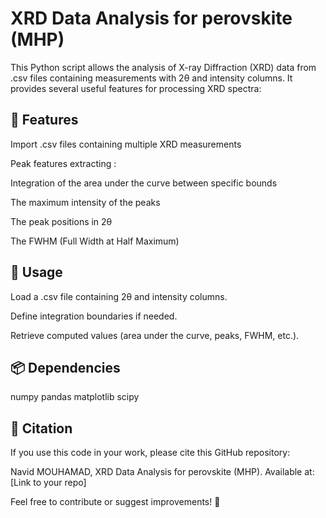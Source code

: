 # XRD Data Analysis for perovskite (MHP)

This Python script allows the analysis of X-ray Diffraction (XRD) data from .csv files containing measurements with 2θ and intensity columns. It provides several useful features for processing XRD spectra:

## 📌 Features

Import .csv files containing multiple XRD measurements

Peak features extracting :

Integration of the area under the curve between specific bounds

The maximum intensity of the peaks

The peak positions in 2θ

The FWHM (Full Width at Half Maximum)


## 🔧 Usage

Load a .csv file containing 2θ and intensity columns.

Define integration boundaries if needed.

Retrieve computed values (area under the curve, peaks, FWHM, etc.).


## 📦 Dependencies

numpy
pandas
matplotlib
scipy


## 📜 Citation

If you use this code in your work, please cite this GitHub repository:

Navid MOUHAMAD, XRD Data Analysis for perovskite (MHP). Available at: [Link to your repo]

Feel free to contribute or suggest improvements! 🚀
